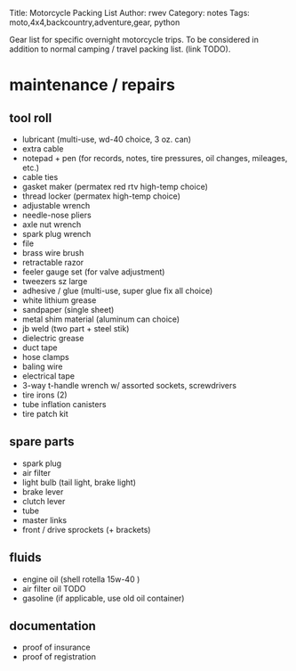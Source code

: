 Title: Motorcycle Packing List
Author: rwev
Category: notes
Tags: moto,4x4,backcountry,adventure,gear, python

Gear list for specific overnight motorcycle trips. To be considered in addition to normal camping / travel packing list. (link TODO).

# maintenance / repairs

## tool roll
- lubricant (multi-use, wd-40 choice, 3 oz. can)
- extra cable
- notepad + pen (for records, notes, tire pressures, oil changes, mileages, etc.)
- cable ties 
- gasket maker (permatex red rtv high-temp choice)
- thread locker (permatex high-temp choice)
- adjustable wrench
- needle-nose pliers
- axle nut wrench
- spark plug wrench
- file
- brass wire brush
- retractable razor 
- feeler gauge set (for valve adjustment) 
- tweezers sz large
- adhesive / glue (multi-use, super glue fix all choice)
- white lithium grease 
- sandpaper (single sheet)
- metal shim material (aluminum can choice)
- jb weld (two part + steel stik)
- dielectric grease
- duct tape 
- hose clamps
- baling wire
- electrical tape
- 3-way t-handle wrench w/ assorted sockets, screwdrivers
- tire irons (2)
- tube inflation canisters
- tire patch kit 

## spare parts
- spark plug
- air filter
- light bulb (tail light, brake light)
- brake lever
- clutch lever
- tube 
- master links
- front / drive sprockets (+ brackets)

## fluids 
- engine oil (shell rotella 15w-40 )
- air filter oil TODO 
- gasoline (if applicable, use old oil container)

## documentation
- proof of insurance
- proof of registration


